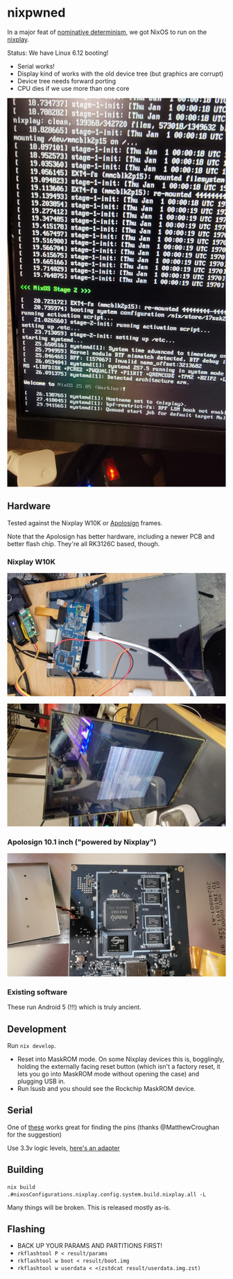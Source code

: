 # nixpwned

In a major feat of [nominative determinism](https://en.wikipedia.org/wiki/Nominative_determinism), we got NixOS to run on the [nixplay](https://nixplaysucks.com).

Status: We have Linux 6.12 booting!

- Serial works!
- Display kind of works with the old device tree (but graphics are corrupt)
- Device tree needs forward porting
- CPU dies if we use more than one core

![](/img/boot.jpg)

## Hardware

Tested against the Nixplay W10K or [Apolosign](https://www.amazon.com/ApoloSign-Digital-1920x1080-Auto-Rotate-Instantly/dp/B0CQCMQRWX) frames.

Note that the Apolosign has better hardware, including a newer PCB and better flash chip. They're all RK3126C based, though.

### Nixplay W10K

![](/img/w10k.jpg)

![](/img/graphics.jpg)

### Apolosign 10.1 inch ("powered by Nixplay")

![](/img/apolosign.jpg)

### Existing software

These run Android 5 (!!!) which is truly ancient.

## Development

Run `nix develop`.

- Reset into MaskROM mode. On some Nixplay devices this is, bogglingly, holding the externally facing reset button (which isn't a factory reset, it lets you go into MaskROM mode without opening the case) and plugging USB in.
- Run lsusb and you should see the Rockchip MaskROM device.

## Serial

One of [these](https://www.amazon.com/PCBite-4xSP10-Digital-Probes/dp/B08W3RM861) works great for finding the pins (thanks @MatthewCroughan for the suggestion)

Use 3.3v logic levels, [here's an adapter](https://www.amazon.com/Modules-Converter-Supports-Switching-Optional/dp/B0D76GPH4V)

## Building

`nix build .#nixosConfigurations.nixplay.config.system.build.nixplay.all -L`

Many things will be broken. This is released mostly as-is.

## Flashing

- BACK UP YOUR PARAMS AND PARTITIONS FIRST!
- `rkflashtool P < result/params`
- `rkflashtool w boot < result/boot.img`
- `rkflashtool w userdata < <(zstdcat result/userdata.img.zst)`
